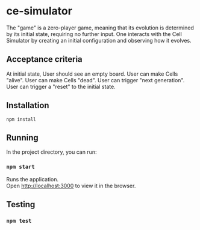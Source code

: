 # ce-simulator

The &quot;game&quot; is a zero-player game, meaning that its evolution is determined by its initial state,
requiring no further input. One interacts with the Cell Simulator by creating an initial configuration
and observing how it evolves.


## Acceptance criteria
At initial state, User should see an empty board.
User can make Cells &quot;alive&quot;.
User can make Cells &quot;dead&quot;.
User can trigger &quot;next generation&quot;.
User can trigger a &quot;reset&quot; to the initial state.


## Installation 

```
npm install
```

## Running

In the project directory, you can run:

### `npm start`

Runs the application.<br />
Open [http://localhost:3000](http://localhost:3000) to view it in the browser.



## Testing

### `npm test`
